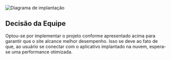 ![Diagrama de implantação](https://github.com/ppads-2024s1-g6/Documentos/assets/85592905/6dcd1a5d-0f46-4382-adda-428a43444807)

## Decisão da Equipe
Optou-se por implementar o projeto conforme apresentado acima para garantir que o site alcance melhor desempenho. Isso se deve ao fato de que, ao usuário se conectar com o aplicativo implantado na nuvem, espera-se uma performance otimizada.
